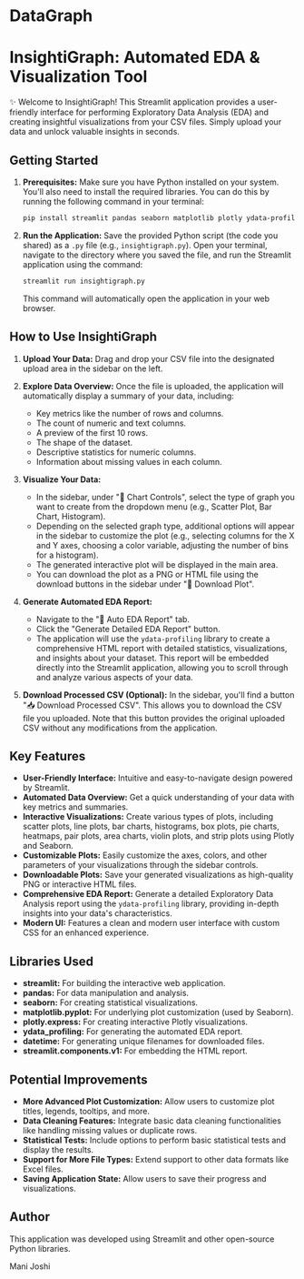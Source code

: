 # DataGraph
# InsightiGraph: Automated EDA & Visualization Tool

✨ Welcome to InsightiGraph! This Streamlit application provides a user-friendly interface for performing Exploratory Data Analysis (EDA) and creating insightful visualizations from your CSV files. Simply upload your data and unlock valuable insights in seconds.

## Getting Started

1.  **Prerequisites:** Make sure you have Python installed on your system. You'll also need to install the required libraries. You can do this by running the following command in your terminal:

    ```bash
    pip install streamlit pandas seaborn matplotlib plotly ydata-profiling
    ```

2.  **Run the Application:** Save the provided Python script (the code you shared) as a `.py` file (e.g., `insightigraph.py`). Open your terminal, navigate to the directory where you saved the file, and run the Streamlit application using the command:

    ```bash
    streamlit run insightigraph.py
    ```

    This command will automatically open the application in your web browser.

## How to Use InsightiGraph

1.  **Upload Your Data:** Drag and drop your CSV file into the designated upload area in the sidebar on the left.

2.  **Explore Data Overview:** Once the file is uploaded, the application will automatically display a summary of your data, including:
    * Key metrics like the number of rows and columns.
    * The count of numeric and text columns.
    * A preview of the first 10 rows.
    * The shape of the dataset.
    * Descriptive statistics for numeric columns.
    * Information about missing values in each column.

3.  **Visualize Your Data:**
    * In the sidebar, under "🎨 Chart Controls", select the type of graph you want to create from the dropdown menu (e.g., Scatter Plot, Bar Chart, Histogram).
    * Depending on the selected graph type, additional options will appear in the sidebar to customize the plot (e.g., selecting columns for the X and Y axes, choosing a color variable, adjusting the number of bins for a histogram).
    * The generated interactive plot will be displayed in the main area.
    * You can download the plot as a PNG or HTML file using the download buttons in the sidebar under "💾 Download Plot".

4.  **Generate Automated EDA Report:**
    * Navigate to the "🤖 Auto EDA Report" tab.
    * Click the "Generate Detailed EDA Report" button.
    * The application will use the `ydata-profiling` library to create a comprehensive HTML report with detailed statistics, visualizations, and insights about your dataset. This report will be embedded directly into the Streamlit application, allowing you to scroll through and analyze various aspects of your data.

5.  **Download Processed CSV (Optional):** In the sidebar, you'll find a button "📥 Download Processed CSV". This allows you to download the CSV file you uploaded. Note that this button provides the original uploaded CSV without any modifications from the application.

## Key Features

* **User-Friendly Interface:** Intuitive and easy-to-navigate design powered by Streamlit.
* **Automated Data Overview:** Get a quick understanding of your data with key metrics and summaries.
* **Interactive Visualizations:** Create various types of plots, including scatter plots, line plots, bar charts, histograms, box plots, pie charts, heatmaps, pair plots, area charts, violin plots, and strip plots using Plotly and Seaborn.
* **Customizable Plots:** Easily customize the axes, colors, and other parameters of your visualizations through the sidebar controls.
* **Downloadable Plots:** Save your generated visualizations as high-quality PNG or interactive HTML files.
* **Comprehensive EDA Report:** Generate a detailed Exploratory Data Analysis report using the `ydata-profiling` library, providing in-depth insights into your data's characteristics.
* **Modern UI:** Features a clean and modern user interface with custom CSS for an enhanced experience.

## Libraries Used

* **streamlit:** For building the interactive web application.
* **pandas:** For data manipulation and analysis.
* **seaborn:** For creating statistical visualizations.
* **matplotlib.pyplot:** For underlying plot customization (used by Seaborn).
* **plotly.express:** For creating interactive Plotly visualizations.
* **ydata\_profiling:** For generating the automated EDA report.
* **datetime:** For generating unique filenames for downloaded files.
* **streamlit.components.v1:** For embedding the HTML report.

## Potential Improvements

* **More Advanced Plot Customization:** Allow users to customize plot titles, legends, tooltips, and more.
* **Data Cleaning Features:** Integrate basic data cleaning functionalities like handling missing values or duplicate rows.
* **Statistical Tests:** Include options to perform basic statistical tests and display the results.
* **Support for More File Types:** Extend support to other data formats like Excel files.
* **Saving Application State:** Allow users to save their progress and visualizations.

## Author

This application was developed using Streamlit and other open-source Python libraries. 

Mani Joshi
